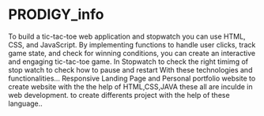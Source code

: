 # PRODIGY_info
To build a tic-tac-toe web application and stopwatch  you can use HTML, CSS, and JavaScript. By implementing functions to handle user clicks, track game state, and check for winning conditions, you can create an interactive and engaging tic-tac-toe game. In Stopwatch to check the right timimg of stop watch to check how to pause and restart  With these technologies and functionalities...
Responsive Landing Page and Personal portfolio website to create website with the the help of HTML,CSS,JAVA these all are inculde in web development. to create differents project with the help of these language.. 
